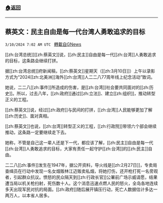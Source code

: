 ###  [:house:返回](README.md)
---


## 蔡英文：民主自由是每一代台湾人勇敢追求的目标
`3/10/2024 7:02 AM UTC ` [轉載自GNews](https://gnews.org/articles/2381222)

[[zh:台湾总统]][[zh:蔡英文]]说，[[zh:民主]]自由是每一代[[zh:台湾]]人勇敢追求的目标，这条路会继续打拼。

据[[zh:台湾总统]]府新闻稿，[[zh:蔡英文]]星期天（[[zh:3月10日]]）上午以录影方式为“2024[[zh:北美洲]]海外[[zh:台湾]]人二二八77周年线上纪念活动”致词。

她说，二二八[[zh:事件]]所造成的伤害，是[[zh:台湾]]社会要共同面对的[[zh:历史]]。所以，过去八年，[[zh:政府]]通过[[zh:立法]]、建立[[zh:组织]]，推动转型正义的工程。

[[zh:蔡英文]]说，经过[[zh:政府]]与民间的打拼，[[zh:台湾]]人民能够更加了解[[zh:历史]]、面对真相。

[[zh:蔡英文]]也说，[[zh:台湾]]转型正义的工程，[[zh:行政院]]带领六个部会继续推动，这条路一定要继续走下去。

她称，不管是自己这一辈人还是下一代，都应该了解，[[zh:民主]]自由是每一代[[zh:台湾]]人勇敢追求的目标，大家有责任一起守护[[zh:台湾]]的[[zh:民主]]自由。

二二八[[zh:事件]]发生在1947年，据公开资料，导火线是[[zh:2月27日]]，专卖局查缉员在行动中发现一名女烟贩林江迈贩卖私烟，将她打伤，还开枪打死一名旁观者，引起群众抗议。愤怒的民众隔天到[[zh:行政长官]]公署前广场示威请愿，结果遭当局以机关枪扫射，死伤数十人。这个消息迅速点燃人民的怒火，全岛各地连续多天出现军民对抗的局面。[[zh:政府]]随后展开镇压行动，死亡人数据估计多达一两万人，以本省人居多。

